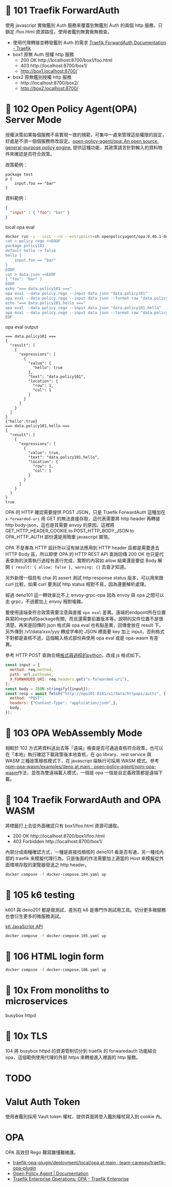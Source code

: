 # 🍐 101 Traefik ForwardAuth

使用 javascript 實做鑑別 Auth 服務來覆蓋到無鑑別 Auth 的兩個 http 服務，只鎖定 /foo.html 資源路徑，使用者鑑別無實做無檢查。

- 使用代理轉接並轉發鑑別 Auth 的需求 [Traefik ForwardAuth Documentation - Traefik](https://doc.traefik.io/traefik/middlewares/http/forwardauth/)
- box1 原無 Auth 授權 http 服務
  - 200 OK http://localhost:8700/box1/foo.html
  - 403 http://localhost:8700/box1/
  - http://box1.localhost:8700/
- box2 原無鑑別授權 http 服務 
  - http://localhost:8700/box2/
  - http://box2.localhost:8700/

# 🍒 102 Open Policy Agent(OPA) Server Mode

授權決策如果每個服務不易實現一致的規範，可集中一處來管理這些權限的設定，好處是不須一個個服務修改設定。[open-policy-agent/opa: An open source, general-purpose policy engine.](https://github.com/open-policy-agent/opa) 提供這種功能，其政策語言針對輸入的資料物件來確認是否符合政策。

政策範例：

```rego
package test
p {
    input.foo == "bar"
}
```

資料範例：

```json
{
  "input" : { "foo": "bar" }
}
```

local opa eval

```sh
docker run -i --init --rm --entrypoint=sh openpolicyagent/opa:0.46.1-debug <<EOF
cat > policy.rego <<EOOF
package policy101
default hello := false
hello {
    input.foo == "bar"
}
EOOF
cat > data.json <<EOOF
{ "foo": "bar" }
EOOF
echo "=== data.policy101 ==="
opa eval --data policy.rego --input data.json "data.policy101"
opa eval --data policy.rego --input data.json --format raw "data.policy101"
echo "=== data.policy101.hello ==="
opa eval --data policy.rego --input data.json "data.policy101.hello"
opa eval --data policy.rego --input data.json --format raw "data.policy101.hello"
EOF
```

opa eval output

```
=== data.policy101 ===
{
  "result": [
    {
      "expressions": [
        {
          "value": {
            "hello": true
          },
          "text": "data.policy101",
          "location": {
            "row": 1,
            "col": 1
          }
        }
      ]
    }
  ]
}
{"hello":true}
=== data.policy101.hello ===
{
  "result": [
    {
      "expressions": [
        {
          "value": true,
          "text": "data.policy101.hello",
          "location": {
            "row": 1,
            "col": 1
          }
        }
      ]
    }
  ]
}
true
```

OPA 的 HTTP 確認需要提供 POST JSON，只是 Traefik ForwardAuth 這種加在 ```x-forwarded-uri``` 用 GET 的無法直接存取，這代表需要將 http header 再轉接 http body-json，這也是其需要 envoy 的原因。這裡將 GET_HTTP_HEADER_COOKIE to POST_HTTP_BODY_JSON to OPA_HTTP_AUTH 部份還是用簡單 javascript 實現。

OPA 不是專為 HTTP 設計所以沒有辦法應用到 HTTP header 區都是需要進去 HTTP Body 區，所以即使 OPA 的 HTTP REST API 查詢回傳 200 OK 也只是代表查詢的決策執行過程有進行完成，實際的內容如 allow 結果還是要從 Body 解開 ```{ result: { allow: false }, warning: {}``` 去查才知道。

另外新增一個具有 chai 的 assert 測試 http response status 版本，可以用來跟 curl 比較，如果 curl 要測試 http status 相對不易，因為還要解析處理。

經過 deno101 這一轉效率比不上 envoy-grpc-opa 因為 envoy 與 opa 之間可以走 grpc，不過要加上 envoy 相對複雜。

要使用遠端查符合政策需要注意與直接 ```opa eval``` 差異。遠端的endpoint所在位置與寫的rego內的package有關，而且還需要前置版本等，說明的文件位置不是很清楚。再來是回傳的 json 格式與 opa eval 也有點差異，回傳會放在 result 下。另外傳到 /v1/data/xxx/yyy 轉成字串的 JSON 裡面要 key 加上 input，否則格式不對都是查核不過，這個輸入格式部份與使用 opa eval 或是 opa-wasm 有差異。

參考 HTTP POST 查詢合規[格式與過程的python](https://github.com/open-policy-agent/contrib/blob/1ca4e5400e0697f85cab799eaef8db6d87ebd2b7/api_authz/docker/echo_server.py#L20)，改成 js 格式如下。

```js
const input = {
  method: req.method,
  path: url.pathname,
  X_FORWARDED_URI: req.headers.get("x-forwarded-uri"),
};
const body = JSON.stringify({input});
const resp = await fetch("http://opa101:8181/v1/data/httpapi/authz", {
  method: "POST",
  headers: {"Content-Type": "application/json",},
  body,
});
```

# 🍓 103 OPA WebAssembly Mode

相較於 102 方式將資料送出去等「遠端」檢查是否可通過查核符合政策，也可以在「本地」執行確認下載政策後本地查核，在 go library、rest service 與 WASM 三種政策檢核模式下，在 javascript 端執行可採用 WASM 模式。參考[npm-opa-wasm/examples/deno at main · open-policy-agent/npm-opa-wasm](https://github.com/open-policy-agent/npm-opa-wasm/tree/main/examples/deno)作法，並改為雙遠端載入模式，一個是 opa 一個是自定義政策都是遠端下載。

# 🍕 104 Traefik ForwardAuth and OPA WASM

將標籤打上去從外面確認只有 box1/foo.html 資源可讀取。

- 200 OK http://localhost:8700/box1/foo.html
- 403 Forbidden http://localhost:8700/box1/

內部分成兩種確認方式，一種是直接找檢核的 deno101 看是否有通，另一種找內部的 traefik 來模擬代理行為，只是後面的作法需要加上適當的 Host 來模擬從外面環境存取的瀏覽器發送之 http header。

```sh
docker compose -f docker-compose.104.yaml up
```

# 🐝 105 k6 testing

k601 與 deno201 都是做測試，差別在 k6 是專門作測試用工具。切分更多微服務也會衍生更多的微服務測試。

[k6 JavaScript API](https://k6.io/docs/javascript-api/)

```sh
docker compose -f docker-compose.105.yaml up
```

# 🐓 106 HTML login form

```sh
docker compose -f docker-compose.106.yaml up
```

# 🍮 10x From monoliths to microservices

busybox httpd


# 🍖 10x TLS

104 將 busybox httpd 的資源管制切分到 traefik 的 forwaredauth 功能結合 opa，這個範例使用代理的外部 https 來轉接進入裡面的 http 服務。





# TODO

# Valut Auth Token

使用者鑑別採用 Vault token 權杖，提供頁面將登入鑑別權杖寫入到 cookie 內。

# OPA 

OPA 高效但 Rego 難寫難懂難維護。

- [traefik-opa-plugin/deployment/local/opa at main · team-carepay/traefik-opa-plugin](https://github.com/team-carepay/traefik-opa-plugin/tree/main/deployment/local/opa)
- [Open Policy Agent | Documentation](https://www.openpolicyagent.org/docs/latest/)
- [Traefik Enterprise Operations: OPA - Traefik Enterprise](https://doc.traefik.io/traefik-enterprise/operations/opa/opa-guide/)